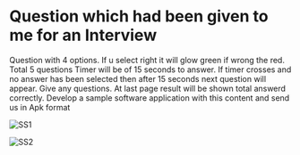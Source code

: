 # Question which had been given to me for an Interview

Question with 4 options.
If u select right it will glow green if wrong the  red.
Total 5 questions
Timer will be of 15 seconds to answer.
If timer crosses and  no answer has been selected then after 15 seconds next question will appear.
Give any questions.
At last page result will be shown total answerd correctly.
Develop a sample software application with this content and send us in Apk format


![SS1](https://user-images.githubusercontent.com/69786552/152728238-aec0c75b-db16-48d7-af92-33bfa2150ace.jpeg)

![SS2](https://user-images.githubusercontent.com/69786552/152728251-7e1c2ff9-03e1-42b2-8712-e841296fdf8c.jpeg)

